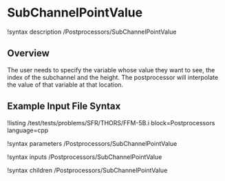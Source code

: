 # SubChannelPointValue

!syntax description /Postprocessors/SubChannelPointValue

## Overview

The user needs to specify the variable whose value they want to see, the index of the subchannel and the height.
The postprocessor will interpolate the value of that variable at that location.

## Example Input File Syntax

!listing /test/tests/problems/SFR/THORS/FFM-5B.i block=Postprocessors language=cpp

!syntax parameters /Postprocessors/SubChannelPointValue

!syntax inputs /Postprocessors/SubChannelPointValue

!syntax children /Postprocessors/SubChannelPointValue
